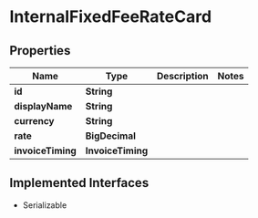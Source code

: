 

# InternalFixedFeeRateCard


## Properties

| Name | Type | Description | Notes |
|------------ | ------------- | ------------- | -------------|
|**id** | **String** |  |  |
|**displayName** | **String** |  |  |
|**currency** | **String** |  |  |
|**rate** | **BigDecimal** |  |  |
|**invoiceTiming** | **InvoiceTiming** |  |  |


## Implemented Interfaces

* Serializable


